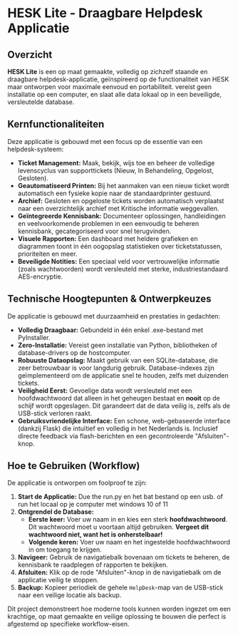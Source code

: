 # HESK Lite - Draagbare Helpdesk Applicatie

## Overzicht

**HESK Lite** is een op maat gemaakte, volledig op zichzelf staande en draagbare helpdesk-applicatie, geïnspireerd op de functionaliteit van HESK maar ontworpen voor maximale eenvoud en portabiliteit. vereist geen installatie op een computer, en slaat alle data lokaal op in een beveiligde, versleutelde database.

## Kernfunctionaliteiten

Deze applicatie is gebouwd met een focus op de essentie van een helpdesk-systeem:

*   **Ticket Management:** Maak, bekijk, wijs toe en beheer de volledige levenscyclus van supporttickets (Nieuw, In Behandeling, Opgelost, Gesloten).
*   **Geautomatiseerd Printen:** Bij het aanmaken van een nieuw ticket wordt automatisch een fysieke kopie naar de standaardprinter gestuurd.
*   **Archief:** Gesloten en opgeloste tickets worden automatisch verplaatst naar een overzichtelijk archief met Kritische informatie weggevallen.
*   **Geïntegreerde Kennisbank:** Documenteer oplossingen, handleidingen en veelvoorkomende problemen in een eenvoudig te beheren kennisbank, gecategoriseerd voor snel terugvinden.
*   **Visuele Rapporten:** Een dashboard met heldere grafieken en diagrammen toont in één oogopslag statistieken over ticketstatussen, prioriteiten en meer.
*   **Beveiligde Notities:** Een speciaal veld voor vertrouwelijke informatie (zoals wachtwoorden) wordt versleuteld met sterke, industriestandaard AES-encryptie.

## Technische Hoogtepunten & Ontwerpkeuzes

De applicatie is gebouwd met duurzaamheid en prestaties in gedachten:

*   **Volledig Draagbaar:** Gebundeld in één enkel .exe-bestand met PyInstaller.
*   **Zero-Installatie:** Vereist geen installatie van Python, bibliotheken of database-drivers op de hostcomputer.
*   **Robuuste Dataopslag:** Maakt gebruik van een SQLite-database, die zeer betrouwbaar is voor langdurig gebruik. Database-indexes zijn geïmplementeerd om de applicatie snel te houden, zelfs met duizenden tickets.
*   **Veiligheid Eerst:** Gevoelige data wordt versleuteld met een hoofdwachtwoord dat alleen in het geheugen bestaat en **nooit** op de schijf wordt opgeslagen. Dit garandeert dat de data veilig is, zelfs als de USB-stick verloren raakt.
*   **Gebruiksvriendelijke Interface:** Een schone, web-gebaseerde interface (dankzij Flask) die intuïtief en volledig in het Nederlands is. Inclusief directe feedback via flash-berichten en een gecontroleerde "Afsluiten"-knop.

## Hoe te Gebruiken (Workflow)

De applicatie is ontworpen om foolproof te zijn:

1.  **Start de Applicatie:** Due the run.py en het bat bestand op een usb. of run het locaal op je computer met windows 10 of 11
2.  **Ontgrendel de Database:**
    *   **Eerste keer:** Voer uw naam in en kies een sterk **hoofdwachtwoord**. Dit wachtwoord moet u voortaan altijd gebruiken. **Vergeet dit wachtwoord niet, want het is onherstelbaar!**
    *   **Volgende keren:** Voer uw naam en het ingestelde hoofdwachtwoord in om toegang te krijgen.
3.  **Navigeer:** Gebruik de navigatiebalk bovenaan om tickets te beheren, de kennisbank te raadplegen of rapporten te bekijken.
4.  **Afsluiten:** Klik op de rode "Afsluiten"-knop in de navigatiebalk om de applicatie veilig te stoppen.
5.  **Backup:** Kopieer periodiek de gehele `HelpDesk`-map van de USB-stick naar een veilige locatie als backup.

Dit project demonstreert hoe moderne tools kunnen worden ingezet om een krachtige, op maat gemaakte en veilige oplossing te bouwen die perfect is afgestemd op specifieke workflow-eisen.
